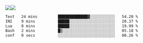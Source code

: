 <div style="display: flex; flex-direction: row;">
<img style="height: auto; width: auto;" class="img" src="https://raw.githubusercontent.com/blazepp/github-stats/master/generated/overview.svg#gh-dark-mode-only" />
<img style="height: auto; width: auto;" class="img" src="https://raw.githubusercontent.com/blazepp/github-stats/master/generated/languages.svg#gh-dark-mode-only" />
</div>

<div style="display: flex; flex-direction: row;">
<!--START_SECTION:waka-->

```txt
Text   24 mins         █████████████▓░░░░░░░░░░░   54.20 %
INI    9 mins          █████░░░░░░░░░░░░░░░░░░░░   20.37 %
Lua    8 mins          █████░░░░░░░░░░░░░░░░░░░░   19.99 %
Bash   2 mins          █▒░░░░░░░░░░░░░░░░░░░░░░░   05.18 %
conf   0 secs          ░░░░░░░░░░░░░░░░░░░░░░░░░   00.26 %
```

<!--END_SECTION:waka-->
</div>
